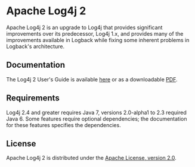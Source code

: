 # Apache Log4j 2

Apache Log4j 2 is an upgrade to Log4j that provides significant improvements over its predecessor, Log4j 1.x,
and provides many of the improvements available in Logback while fixing some inherent problems in Logback's architecture.

## Documentation

The Log4j 2 User's Guide is available [here](http://logging.apache.org/log4j/2.x/manual/index.html) or as a downloadable
[PDF](http://logging.apache.org/log4j/2.x/log4j-users-guide.pdf).

## Requirements

Log4j 2.4 and greater requires Java 7, versions 2.0-alpha1 to 2.3 required Java 6.
Some features require optional dependencies; the documentation for these features specifies the dependencies.

## License

Apache Log4j 2 is distributed under the [Apache License, version 2.0](http://www.apache.org/licenses/LICENSE-2.0.html).


